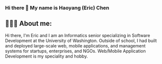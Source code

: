 ### Hi there 👋 My name is Haoyang (Eric) Chen

<!--
**HaoyangChen/HaoyangChen** is a ✨ _special_ ✨ repository because its `README.md` (this file) appears on your GitHub profile.

Here are some ideas to get you started:

- 🔭 I’m currently working on ...
- 🌱 I’m currently learning ...
- 👯 I’m looking to collaborate on ...
- 🤔 I’m looking for help with ...
- 💬 Ask me about ...
- 📫 How to reach me: ...
- 😄 Pronouns: ...
- ⚡ Fun fact: ...
-->

## 👨🏻‍💻 About me:
Hi there, I'm Eric and I am an Informatics senior specializing in Software Development at the University of Washington. Outside of school, I had built and deployed large-scale web, mobile applications, and management systems for startups, enterprises, and NGOs. Web/Mobile Application Development is my speciality and hobby.
